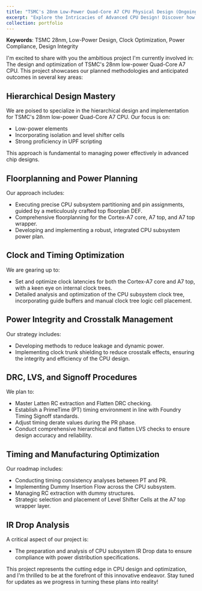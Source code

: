 ```yaml
---
title: "TSMC's 28nm Low-Power Quad-Core A7 CPU Physical Design (Ongoing)"
excerpt: "Explore the Intricacies of Advanced CPU Design! Discover how we master the TSMC 28nm Low-Power Quad-Core A7 CPU design, optimizing for power, performance, and integrity. Click for an insider's look into the world of high-tech processor development!<br/><img src='/images/portfolio-2.png'>"
collection: portfolio
---
```


 
**Keywords**: TSMC 28nm, Low-Power Design, Clock Optimization, Power Compliance, Design Integrity

I'm excited to share with you the ambitious project I'm currently involved in: The design and optimization of TSMC's 28nm low-power Quad-Core A7 CPU. This project showcases our planned methodologies and anticipated outcomes in several key areas:

## Hierarchical Design Mastery
We are poised to specialize in the hierarchical design and implementation for TSMC's 28nm low-power Quad-Core A7 CPU. Our focus is on:
- Low-power elements
- Incorporating isolation and level shifter cells
- Strong proficiency in UPF scripting

This approach is fundamental to managing power effectively in advanced chip designs.

## Floorplanning and Power Planning
Our approach includes:
- Executing precise CPU subsystem partitioning and pin assignments, guided by a meticulously crafted top floorplan DEF.
- Comprehensive floorplanning for the Cortex-A7 core, A7 top, and A7 top wrapper.
- Developing and implementing a robust, integrated CPU subsystem power plan.

## Clock and Timing Optimization
We are gearing up to:
- Set and optimize clock latencies for both the Cortex-A7 core and A7 top, with a keen eye on internal clock trees.
- Detailed analysis and optimization of the CPU subsystem clock tree, incorporating guide buffers and manual clock tree logic cell placement.

## Power Integrity and Crosstalk Management
Our strategy includes:
- Developing methods to reduce leakage and dynamic power.
- Implementing clock trunk shielding to reduce crosstalk effects, ensuring the integrity and efficiency of the CPU design.

## DRC, LVS, and Signoff Procedures
We plan to:
- Master Latten RC extraction and Flatten DRC checking.
- Establish a PrimeTime (PT) timing environment in line with Foundry Timing Signoff standards.
- Adjust timing derate values during the PR phase.
- Conduct comprehensive hierarchical and flatten LVS checks to ensure design accuracy and reliability.

## Timing and Manufacturing Optimization
Our roadmap includes:
- Conducting timing consistency analyses between PT and PR.
- Implementing Dummy Insertion Flow across the CPU subsystem.
- Managing RC extraction with dummy structures.
- Strategic selection and placement of Level Shifter Cells at the A7 top wrapper layer.

## IR Drop Analysis
A critical aspect of our project is:
- The preparation and analysis of CPU subsystem IR Drop data to ensure compliance with power distribution specifications.

This project represents the cutting edge in CPU design and optimization, and I'm thrilled to be at the forefront of this innovative endeavor. Stay tuned for updates as we progress in turning these plans into reality!
